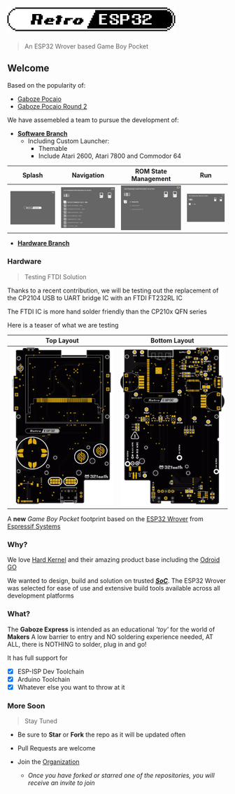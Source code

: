 # ![Retro ESP32](Assets/logo.jpg)
> An ESP32 Wrover based Game Boy Pocket

## Welcome

Based on the popularity of: 
- [Gaboze Pocaio](https://github.com/32teeth/GabozePocaio-Round1)
- [Gaboze Pocaio Round 2](https://github.com/32teeth/GabozePocaio-Round2)



We have assemebled a team to pursue the development of:

* [**Software Branch**](https://github.com/gaboze-express/GabozeExpress/tree/Sofware)
  * Including Custom Launcher:
    * Themable
    * Include Atari 2600, Atari 7800 and Commodor 64

|   Splash   |   Navigation   |   ROM State Management   |   Run   |
| ---- | ---- | ---- | ---- |
|  ![](Assets/launcher/splash.jpg)    | ![](Assets/launcher/games.jpg)    | ![](Assets/launcher/manager.jpg)    | ![](Assets/launcher/run.jpg)    |


* [**Hardware Branch**](https://github.com/gaboze-express/GabozeExpress/tree/Hardware)

### Hardware
> Testing FTDI Solution

Thanks to a recent contribution, we will be testing out the replacement of the CP2104 USB to UART bridge IC with an FTDI FT232RL IC

The FTDI IC is more hand solder friendly than the CP210x QFN series

Here is a teaser of what we are testing

| Top Layout | Bottom Layout |
| ------------------ | ---------------- |
| ![Retro ESP32 Top](Assets/black-top.png) | ![Retro ESP32 Bottom](Assets/black-bottom.png) |

  

A **new** *Game Boy Pocket* footprint based on the [ESP32 Wrover](https://www.espressif.com/en/products/hardware/esp32/overview) from [Espressif Systems](https://www.espressif.com)

### Why?

We love [Hard Kernel](https://www.hardkernel.com/) and their amazing product base including the [Odroid GO](https://www.hardkernel.com/shop/odroid-go/)

We wanted to design, build and solution on trusted ***<abbr title="System on a Chip"><u>SoC</u></abbr>***. The ESP32 Wrover was selected for ease of use and extensive build tools available across all development platforms

### What?

The **Gaboze Express** is intended as an educational *'toy'* for the world of **Makers**
A low barrier to entry and NO soldering experience needed, AT ALL, there is NOTHING to solder, plug in and go!

It has full support for

- [x] ESP-ISP Dev Toolchain
- [x] Arduino Toolchain
- [x] Whatever else you want to throw at it

### More Soon
> Stay Tuned

* Be sure to **Star** or **Fork** the repo as it will be updated often 

* Pull Requests are welcome

* Join the [Organization](https://github.com/gaboze-express) 

  * *Once you have forked or starred one of the repositories, you will receive an invite to join*

  



